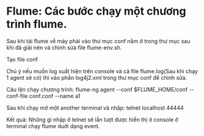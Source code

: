# Flume: Các bước chạy một chương trình flume.

Sau khi tải flume về máy phải vào thư mục conf nằm ở trong thư mục sau khi đã giải nén và chỉnh sửa file flume-env.sh.

Tạo file conf 

Chú ý nếu muốn log xuất hiện trên console và cả file flume.log(Sau khi chạy 1 agent sẽ có) thì vào phần log4j2.xml trong thư mục conf để chỉnh sửa.

Câu lện chạy chương trình: flume-ng agent --conf $FLUME_HOME/conf --conf-file conf.conf --name a1

Sau khi chạy mở một another terminal và nhập: telnet localhost 44444

Kết quả: Những gì nhập ở telnet sẽ lần lượt được hiển thị ở console ở terminal chạy flume duới dạng event.
